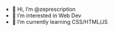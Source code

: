- 👋 Hi, I’m @zeprescription
- 👀 I’m interested in Web Dev
- 🌱 I’m currently learning CSS/HTML/JS

<!---
zeprescription/zeprescription is a ✨ special ✨ repository because its `README.md` (this file) appears on your GitHub profile.
You can click the Preview link to take a look at your changes.
--->
